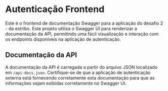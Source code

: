 # Autenticação Frontend

Este é o frontend de documentação Swagger para a aplicação do desafio 2 - da estribo. Este projeto utiliza o Swagger UI para renderizar a documentação da API, permitindo uma fácil visualização e interação com os endpoints disponíveis na aplicação de autenticação.


## Documentação da API

A documentação da API é carregada a partir do arquivo JSON localizado em `/api-docs.json`. Certifique-se de que a aplicação de autenticação externa está fornecendo corretamente esta documentação para que as informações sejam exibidas corretamente no Swagger UI.
